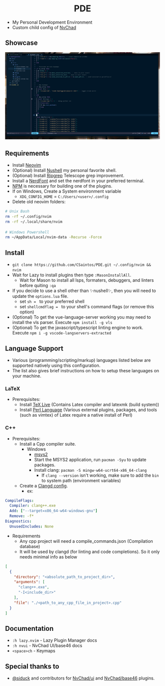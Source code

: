 <h1 align="center">PDE</h1>

- My Personal Development Environment
- Custom child config of [NvChad](https://github.com/NvChad/NvChad)

## Showcase
![general](./showcase/pde_general.png)

## Requirements
- Install [Neovim](https://github.com/neovim/neovim/wiki/Installing-Neovim)
- (Optional) Install [Nushell](https://www.nushell.sh/book/installation.html) my personal favorite shell.
  <!-- - My [NuConfig](https://github.com/CSaintos/NuConfig) -->
- (Optional) Install [Ripgrep](https://github.com/BurntSushi/ripgrep) Telescope grep improvement.
- Install a [NerdFont](https://www.nerdfonts.com/) and set the nerdfont in your preferred terminal.
- [NPM](https://docs.npmjs.com/downloading-and-installing-node-js-and-npm) is necessary for building one of the plugins.
- If on Windows, Create a System environment variable
  - `XDG_CONFIG_HOME` = `C:/Users/<user>/.config`
- Delete old neovim folders:
```bash
# Unix Bash 
rm -rf ~/.config/nvim
rm -rf ~/.local/share/nvim

# Windows Powershell
rm ~/AppData/Local/nvim-data -Recurse -Force
```

## Install 
- `git clone https://github.com/CSaintos/PDE.git ~/.config/nvim && nvim`
- Wait for Lazy to install plugins then type `:MasonInstallAll`.
  - Wait for Mason to install all lsps, formaters, debuggers, and linters before quiting `:qa`
- If you decide to use a shell other than ✨nushell✨, then you will need to update the `options.lua` file.
  - set `sh = ` to your preferred shell
  - set `shellcmdflag = ` to your shell's command flags (or remove this option)
- (Optional) To get the vue-language-server working you may need to install the vls parser. Execute `npm install -g vls`
- (Optional) To get the javascript/typescript linting engine to work. Execute `npm i -g vscode-langservers-extracted`

## Language Support
- Various (programming/scripting/markup) languages listed below are supported natively using this configuration.
- The list also gives brief instructions on how to setup these languages on your machine. 
### LaTeX
- Prerequisites: 
  - Install [TeX Live](https://www.tug.org/texlive/) (Contains Latex compiler and latexmk (build system))
  - Install [Perl Language](https://www.activestate.com/products/perl/) (Various external plugins, packages, and tools (such as vimtex) of Latex require a native install of Perl)
### C++
- Prerequisites:
  - Install a Cpp compiler suite.
    - Windows
      - [msys2](https://www.msys2.org/)
      - Start the MSYS2 application, run `pacman -Syu` to update packages.
      - Install clang: `pacman -S mingw-w64-ucrt64-x86_64-clang`
        - If `clang --version` isn't working, make sure to add the `bin` to system path (environment variables)
  - Create a [Clangd config](https://clangd.llvm.org/config#files).
    - ex:
```yml
CompileFlags:
  Compiler: clang++.exe
  Add: ["--target=x86_64-w64-windows-gnu"]
  Remove: -f*
Diagnostics:
  UnusedIncludes: None
```
- Requirements
  - Any cpp project will need a compile_commands.json (Compilation database)
  - It will be used by clangd (for linting and code completions). So it only needs minimal info as below
```json
[
  {
    "directory": "<absolute_path_to_project_dir>",
    "arguments": [
      "clang++.exe",
      "-I<include_dir>"
    ],
    "file": "./<path_to_any_cpp_file_in_project>.cpp"
  }
]
```

## Documentation
- `:h lazy.nvim` - Lazy Plugin Manager docs
- `:h nvui` - NvChad UI/base46 docs
- `<space>ch` - Keymaps

## Special thanks to 
- [@siduck](https://github.com/siduck) and contributors for [NvChad/ui](https://github.com/NvChad/ui) and [NvChad/base46](https://github.com/NvChad/Base46) plugins.
